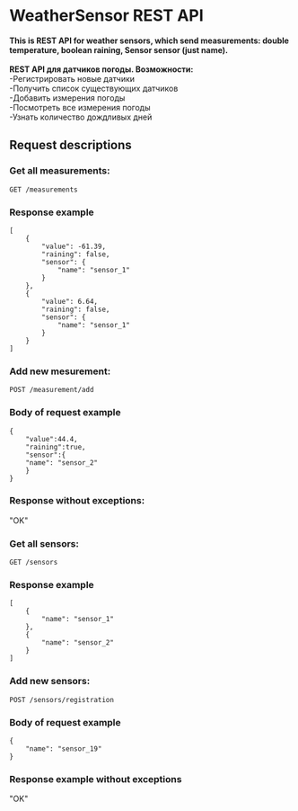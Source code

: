 # WeatherSensor REST API

<div><b>This is REST API for weather sensors, which send measurements: <b>double</b> temperature, 
<b>boolean</b> raining, <b>Sensor</b> sensor (just name).</b></div>
<br>
<div><b>REST API для датчиков погоды. Возможности: </b>
    <div>-Регистрировать новые датчики</div>
    <div>-Получить список существующих датчиков</div>
    <div>-Добавить измерения погоды</div>
    <div>-Посмотреть все измерения погоды</div>
    <div>-Узнать количество дождливых дней</div>
</div>

## Request descriptions

### Get all measurements:

`GET /measurements`

### Response example

    [
        {
            "value": -61.39,
            "raining": false,
            "sensor": {
                "name": "sensor_1"
            }
        },
        {
            "value": 6.64,
            "raining": false,
            "sensor": {
                "name": "sensor_1"
            }
        }
    ]


### Add new mesurement:

`POST /measurement/add`

### Body of request example

    {
        "value":44.4,
        "raining":true,
        "sensor":{
        "name": "sensor_2"
        }
    }


### Response without exceptions:

"OK"

### Get all sensors:

`GET /sensors`

### Response example

    [
        {
            "name": "sensor_1"
        },
        {
            "name": "sensor_2"
        }
    ]

### Add new sensors:

`POST /sensors/registration`

### Body of request example

    {
        "name": "sensor_19"
    }

### Response example without exceptions

"OK"
